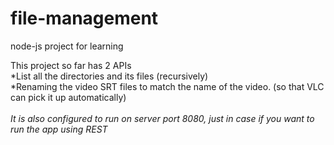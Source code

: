 # file-management
node-js project for learning

This project so far has 2 APIs <br>
     *List all the directories and its files (recursively) <br>
     *Renaming the video SRT files to match the name of the video. (so that VLC can pick it up automatically) 
<br><br>
*It is also configured to run on server port 8080, just in case if you want to run the app using REST*
